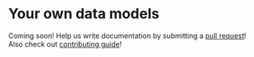 # Your own data models

Coming soon! Help us write documentation by submitting a
 [pull request](https://github.com/aleksul/repid/pulls)!
Also check out [contributing guide](https://repid.aleksul.space/latest/contributing/)!
